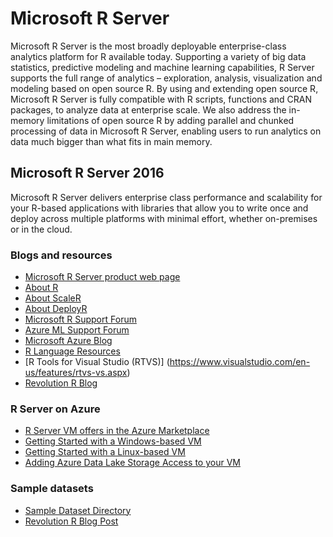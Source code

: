 # Microsoft R Server

Microsoft R Server is the most broadly deployable enterprise-class analytics platform for R available today. Supporting a variety of big data statistics, predictive modeling and machine learning capabilities, R Server supports the full range of analytics – exploration, analysis, visualization and modeling based on open source R. By using and extending open source R, Microsoft R Server is fully compatible with R scripts, functions and CRAN packages, to analyze data at enterprise scale. We also address the in-memory limitations of open source R by adding parallel and chunked processing of data in Microsoft R Server, enabling users to run analytics on data much bigger than what fits in main memory.

## Microsoft R Server 2016
Microsoft R Server delivers enterprise class performance and scalability for your R-based applications with libraries that allow you to write once and deploy across multiple platforms with minimal effort, whether on-premises or in the cloud.

### Blogs and resources
* [Microsoft R Server product web page](https://www.microsoft.com/en-us/server-cloud/products/r-server/)
* [About R](https://mran.microsoft.com/documents/what-is-r/)
* [About ScaleR](http://www.revolutionanalytics.com/revolution-r-enterprise-scaler) 
* [About DeployR](http://deployr.revolutionanalytics.com/8.0.0/) 
* [Microsoft R Support Forum](https://social.technet.microsoft.com/Forums/en-US/home?forum=MicrosoftR)
* [Azure ML Support Forum](https://social.msdn.microsoft.com/Forums/azure/en-US/home?forum=MachineLearning) 
* [Microsoft Azure Blog](https://azure.microsoft.com/en-us/blog/)
* [R Language Resources](http://www.revolutionanalytics.com/r-language-resources)
* [R Tools for Visual Studio (RTVS)] (https://www.visualstudio.com/en-us/features/rtvs-vs.aspx)
* [Revolution R Blog](http://blog.revolutionanalytics.com/)

### R Server on Azure 
* [R Server VM offers in the Azure Marketplace](https://azure.microsoft.com/en-us/marketplace/partners/microsoft-r-products/microsoft-r-server/)
* [Getting Started with a Windows-based VM](http://packages.revolutionanalytics.com/doc/8.0.0/azure/Getting%20Started%20with%20an%20RRE%20Windows%20VM.pdf) 
* [Getting Started with a Linux-based VM](http://packages.revolutionanalytics.com/doc/8.0.0/azure/Getting%20Started%20with%20a%20Microsoft%20R%20Server%20for%20Linux%20VM.pdf)
* [Adding Azure Data Lake Storage Access to your VM](http://packages.revolutionanalytics.com/doc/8.0.0/azure/ADL%20Setup%20for%20an%20R%20Server%20VM%20on%20Azure.pdf)

### Sample datasets
* [Sample Dataset Directory](http://packages.revolutionanalytics.com/datasets/)
* [Revolution R Blog Post](http://www.inside-r.org/howto/finding-data-internet)

